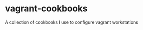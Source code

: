 vagrant-cookbooks
=================

A collection of cookbooks I use to configure vagrant workstations
